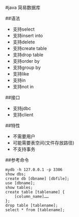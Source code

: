 #java 简易数据库
 
##语法
* 支持select
* 支持insert into
* 支持delete
* 支持create table
* 支持drop table
* 支持order by
* 支持group by
* 支持like
* 支持in
* 支持not in
  
##接口
* 支持jdbc
* 支持client

##特性
* 不需要用户
* 可能需要表空间(文件存放路径) 
* 不支持事务
 
##参考命令
```
mydb -h 127.0.0.1 -p 3306
show dbs;
create db [dbname] [dbfile];
use [dbname];
show tables;
create table [tablename] {
    [column_name]……
};
drop table [tablename];
select * from [tablename];
 
```
